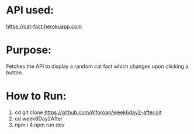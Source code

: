 # API used:
https://cat-fact.herokuapp.com

# Purpose:
Fetches the API to display a random cat fact which changes upon clicking a button.

# How to Run:

1. cd git clone https://github.com/Alforoan/week6day2-after.git
2. cd week6Day2After
3. npm i
4.npm run dev

 
